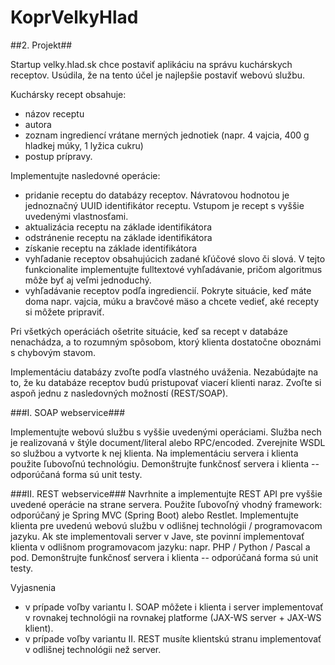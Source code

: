 # KoprVelkyHlad

##2. Projekt##

Startup velky.hlad.sk chce postaviť aplikáciu na správu kuchárskych receptov. Usúdila, že na tento účel je najlepšie postaviť webovú službu.

Kuchársky recept obsahuje:

* názov receptu
* autora
* zoznam ingrediencí vrátane merných jednotiek (napr. 4 vajcia, 400 g hladkej múky, 1 lyžica cukru)
* postup prípravy. 

Implementujte nasledovné operácie:

   *  pridanie receptu do databázy receptov. Návratovou hodnotou je jednoznačný UUID identifikátor receptu. Vstupom je recept s vyššie uvedenými vlastnosťami.
   *  aktualizácia receptu na základe identifikátora
   *  odstránenie receptu na základe identifikátora
   *  získanie receptu na základe identifikátora
   *  vyhľadanie receptov obsahujúcich zadané kľúčové slovo či slová. V tejto funkcionalite implementujte fulltextové vyhľadávanie, pričom algoritmus môže byť aj veľmi jednoduchý.
   *  vyhľadávanie receptov podľa ingrediencií. Pokryte situácie, keď máte doma napr. vajcia, múku a bravčové mäso a chcete vedieť, aké recepty si môžete pripraviť. 

Pri všetkých operáciách ošetrite situácie, keď sa recept v databáze nenachádza, a to rozumným spôsobom, ktorý klienta dostatočne oboznámi s chybovým stavom.

Implementáciu databázy zvoľte podľa vlastného uváženia. Nezabúdajte na to, že ku databáze receptov budú pristupovať viacerí klienti naraz.
Zvoľte si aspoň jednu z nasledovných možností (REST/SOAP).

###I. SOAP webservice###

Implementujte webovú službu s vyššie uvedenými operáciami. Služba nech je realizovaná v štýle document/literal alebo RPC/encoded. 
Zverejnite WSDL so službou a vytvorte k nej klienta.
Na implementáciu servera i klienta použite ľubovoľnú technológiu.
Demonštrujte funkčnosť servera i klienta -- odporúčaná forma sú unit testy.

###II. REST webservice###
Navrhnite a implementujte REST API pre vyššie uvedené operácie na strane servera. Použite ľubovoľný vhodný framework: odporúčaný je Spring MVC (Spring Boot) alebo Restlet.
Implementujte klienta pre uvedenú webovú službu v odlišnej technológii / programovacom jazyku. Ak ste implementovali server v Jave, 
ste povinní implementovať klienta v odlišnom programovacom jazyku: napr. PHP / Python / Pascal a pod.
Demonštrujte funkčnosť servera i klienta -- odporúčaná forma sú unit testy.

Vyjasnenia

- v prípade voľby variantu I. SOAP môžete i klienta i server implementovať v rovnakej technológii na rovnakej platforme (JAX-WS server + JAX-WS klient).
- v prípade voľby variantu II. REST musíte klientskú stranu implementovať v odlišnej technológii než server. 